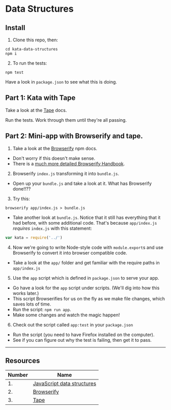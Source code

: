 # Data Structures

## Install

1. Clone this repo, then:
  ```shell
  cd kata-data-structures
  npm i
  ```

2. To run the tests:
  ```shell
  npm test
  ```
  Have a look in `package.json` to see what this is doing.


## Part 1: Kata with Tape

Take a look at the [Tape](https://www.npmjs.com/package/tape) docs.

Run the tests. Work through them until they're all passing.

## Part 2: Mini-app with Browserify and tape.

1. Take a look at the [Browserify](https://www.npmjs.com/package/browserify) npm docs.
  - Don't worry if this doesn't make sense.
  - There is a [much more detailed Browserify Handbook](https://github.com/substack/browserify-handbook).

2. Browserify `index.js` transforming it into `bundle.js`.
  - Open up your `bundle.js` and take a look at it. What has Browserify done!!??

3. Try this:
  ```shell
  browserify app/index.js > bundle.js
  ```
  - Take another look at `bundle.js`. Notice that it still has everything that it had before, with some additional code. That's because `app/index.js` _requires_ `index.js` with this statement:
  ```js
  var kata = require('../')
  ```

4. Now we're going to write Node-style code with `module.export`s and use Browserify to convert it into browser compatible code.
  - Take a look at the `app/` folder and get familiar with the require paths in `app/index.js`

5. Use the `app` script which is defined in `package.json` to serve your app.
  - Go have a look for the `app` script under scripts. (We'll dig into how this works later.) 
  - This script Browserifies for us on the fly as we make file changes, which saves lots of time.
  - Run the script: `npm run app`.
  - Make some changes and watch the magic happen!

6. Check out the script called `app:test` in your `package.json`
  - Run the script (you need to have Firefox installed on the computer).
  - See if you can figure out why the test is failing, then get it to pass.

---

## Resources

Number | Name
-------|-------------------
1.     | [JavaScript data structures](https://developer.mozilla.org/en-US/docs/Web/JavaScript/Data_structures)
2.     | [Browserify](https://www.npmjs.com/package/browserify)
3.     | [Tape](https://www.npmjs.com/package/tape)
